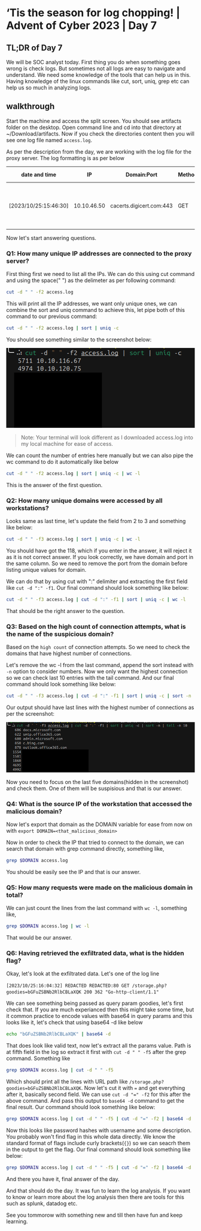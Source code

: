 # ‘Tis the season for log chopping! | Advent of Cyber 2023 | Day 7

## TL;DR of Day 7

We will be SOC analyst today. First thing you do when something goes wrong is check logs. But sometimes not all logs are easy to navigate and understand. We need some knowledge of the tools that can help us in this. Having knowledge of the linux commands like cut, sort, uniq, grep etc can help us so much in analyzing logs. 


## walkthrough

Start the machine and access the split screen. You should see artifacts folder on the desktop. Open command line and cd into that directory at ~/Download/artifacts. Now if you check the directories content then you will see one log file named `access.log`.

As per the description from the day, we are working with the log file for the proxy server. The log formatting is as per below


|date and time|IP|Domain:Port|Method|Path|Status Code |Content-Length|User-Agent|
|---|---|---|---|---|---|---|---|
|[2023/10/25:15:46:30]|10.10.46.50|cacerts.digicert.com:443|GET|/|200|913|"Mozilla/5.0 (Windows NT 10.0; Win64; x64) AppleWebKit/537.36 (KHTML, like Gecko) Chrome/118.0.0.0 Safari/537.36"|

Now let's start answering questions.

### Q1: How many unique IP addresses are connected to the proxy server?

First thing first we need to list all the IPs.
We can do this using cut command and using the space(" ") as the delimeter as per following command:
```bash
cut -d " " -f2 access.log
```

This will print all the IP addresses, we want only unique ones, we can combine the sort and uniq command to achieve this, let pipe both of this command to our previous command:
```bash
cut -d " " -f2 access.log | sort | uniq -c
```

You should see something similar to the screenshot below:

![Screenshot of command line output](../images/day7/0.png)

> Note: Your terminal will look different as I downloaded access.log into my local machine for ease of access.

We can count the number of entries here manually but we can also pipe the wc command to do it automatically like below

```bash
cut -d " " -f2 access.log | sort | uniq -c | wc -l
```

This is the answer of the first question.


### Q2: How many unique domains were accessed by all workstations?

Looks same as last time, let's update the field from 2 to 3 and something like below:

```bash
cut -d " " -f3 access.log | sort | uniq -c | wc -l
```

You should have got the 118, which if you enter in the answer, it will reject it as it is not correct answer. If you look correctly, we have domain and port in the same column. So we need to remove the port from the domain before listing unique values for domain.

We can do that by using cut with ":" delimiter and extracting the first field like `cut -d ":" -f1`. Our final command should look something like below:

```bash
cut -d " " -f3 access.log | cut -d ":" -f1 | sort | uniq -c | wc -l
```

That should be the right answer to the question.

### Q3: Based on the high count of connection attempts, what is the name of the suspicious domain?

Based on the `high count` of connection attempts. So we need to check the domains that have highest number of connections.

Let's remove the wc -l from the last command, append the sort instead with `-n` option to consider numbers. Now we only want the highest connection so we can check last 10 entries with the tail command. And our final command should look something like below:

```bash
cut -d " " -f3 access.log | cut -d ":" -f1 | sort | uniq -c | sort -n | tail -n 10
```

Our output should have last lines with the highest number of connections as per the screenshot:

![Screenshot of command line output](../images/day7/1.png)

Now you need to focus on the last five domains(hidden in the screenshot) and check them. One of them will be suspisious and that is our answer.


### Q4: What is the source IP of the workstation that accessed the malicious domain?

Now let's export that domain as the DOMAIN variable for ease from now on with `export DOMAIN=<that_malicious_domain>`

Now in order to check the IP that tried to connect to the domain, we can search that domain with grep command directly, something like,

```bash
grep $DOMAIN access.log
```

You should be easily see the IP and that is our answer.


### Q5: How many requests were made on the malicious domain in total?

We can just count the lines from the last command with `wc -l`, something like,

```bash
grep $DOMAIN access.log | wc -l
```

That would be our answer.

### Q6: Having retrieved the exfiltrated data, what is the hidden flag?

Okay, let's look at the exfiltrated data. Let's one of the log line

`[2023/10/25:16:04:32] REDACTED REDACTED:80 GET /storage.php?goodies=bGFuZSBNb2RlbCBLaXQK 200 362 "Go-http-client/1.1"`

We can see something being passed as query param goodies, let's first check that. If you are much experianced then this might take some time, but it common practice to encode values with base64 in query params and this looks like it, let's check that using base64 -d like below

```bash
echo "bGFuZSBNb2RlbCBLaXQK" | base64 -d
```

That does look like valid text, now let's extract all the params value. Path is at fifth field in the log so extract it first with `cut -d " " -f5` after the grep command. Something like 
```bash
grep $DOMAIN access.log | cut -d " " -f5
```

Which should print all the lines with URL path like `/storage.php?goodies=bGFuZSBNb2RlbCBLaXQK`. Now let's cut it with `=` and get everything after it, basically second field. We can use `cut -d "=" -f2` for this after the above command. And pass this output to `base64 -d` command to get the final result. Our command should look something like below:

```bash
grep $DOMAIN access.log | cut -d " " -f5 | cut -d "=" -f2 | base64 -d
```

Now this looks like password hashes with username and some description. You probably won't find flag in this whole data directly. We know the standard format of flags include curly brackets(`{}`) so we can seacrh them in the output to get the flag. Our final command should look something like below:

```bash
grep $DOMAIN access.log | cut -d " " -f5 | cut -d "=" -f2 | base64 -d | grep "{"
```

And there you have it, final answer of the day.



And that should do the day. It was fun to learn the log analysis. If you want to know or learn more about the log analysis then there are tools for this such as splunk, datadog etc. 

See you tommorow with something new and till then have fun and keep learning.